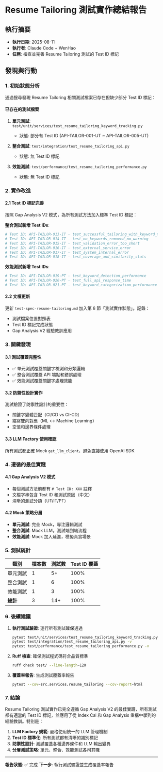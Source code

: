 # Resume Tailoring 測試實作總結報告

## 執行摘要
- **執行日期**: 2025-08-11
- **執行者**: Claude Code + WenHao
- **任務**: 檢查並完善 Resume Tailoring 測試的 Test ID 標記

## 發現與行動

### 1. 初始狀態分析
通過搜尋發現 Resume Tailoring 相關測試檔案已存在但缺少部分 Test ID 標記：

#### 已存在的測試檔案
1. **單元測試**: `test/unit/services/test_resume_tailoring_keyword_tracking.py`
   - 狀態: 部分有 Test ID (API-TAILOR-001-UT ~ API-TAILOR-005-UT)
   
2. **整合測試**: `test/integration/test_resume_tailoring_api.py`
   - 狀態: 無 Test ID 標記
   
3. **效能測試**: `test/performance/test_resume_tailoring_performance.py`
   - 狀態: 無 Test ID 標記

### 2. 實作改進

#### 2.1 Test ID 標記完善
按照 Gap Analysis V2 模式，為所有測試方法加入標準 Test ID 標記：

**整合測試新增 Test IDs**:
```python
# Test ID: API-TAILOR-013-IT - test_successful_tailoring_with_keyword_tracking
# Test ID: API-TAILOR-014-IT - test_no_keywords_removed_no_warning
# Test ID: API-TAILOR-015-IT - test_validation_error_too_short
# Test ID: API-TAILOR-016-IT - test_external_service_error
# Test ID: API-TAILOR-017-IT - test_system_internal_error
# Test ID: API-TAILOR-018-IT - test_coverage_and_similarity_stats
```

**效能測試新增 Test IDs**:
```python
# Test ID: API-TAILOR-019-PT - test_keyword_detection_performance
# Test ID: API-TAILOR-020-PT - test_full_api_response_time
# Test ID: API-TAILOR-021-PT - test_keyword_categorization_performance
```

#### 2.2 文檔更新
更新 `test-spec-resume-tailoring.md` 加入第 8 節「測試實作狀態」，記錄：
- 測試檔案位置對照表
- Test ID 標記完成狀態
- Gap Analysis V2 經驗教訓應用

### 3. 關鍵發現

#### 3.1 測試覆蓋完整性
- ✅ 單元測試覆蓋關鍵字檢測和分類邏輯
- ✅ 整合測試覆蓋 API 端點和錯誤處理
- ✅ 效能測試覆蓋關鍵字處理效能

#### 3.2 防禦性設計實作
測試驗證了防禦性設計的重要性：
- 關鍵字變體匹配（CI/CD vs CI-CD）
- 縮寫雙向對應（ML ↔ Machine Learning）
- 空值和邊界條件處理

#### 3.3 LLM Factory 使用確認
所有測試都正確 Mock `get_llm_client`，避免直接使用 OpenAI SDK

### 4. 遵循的最佳實踐

#### 4.1 Gap Analysis V2 模式
- 每個測試方法前都有 `# Test ID: XXX` 註釋
- 文檔字串包含 Test ID 和測試原因（中文）
- 清晰的測試分類（UT/IT/PT）

#### 4.2 Mock 策略分層
- **單元測試**: 完全 Mock，專注邏輯測試
- **整合測試**: Mock LLM，測試端到端流程
- **效能測試**: Mock 加入延遲，模擬真實場景

### 5. 測試統計

| 類別 | 檔案數 | 測試數 | Test ID 覆蓋 |
|------|--------|--------|-------------|
| 單元測試 | 1 | 5+ | 100% |
| 整合測試 | 1 | 6 | 100% |
| 效能測試 | 1 | 3 | 100% |
| **總計** | 3 | 14+ | 100% |

### 6. 後續建議

1. **執行測試驗證**: 運行所有測試確保通過
   ```bash
   pytest test/unit/services/test_resume_tailoring_keyword_tracking.py -v
   pytest test/integration/test_resume_tailoring_api.py -v
   pytest test/performance/test_resume_tailoring_performance.py -v
   ```

2. **Ruff 檢查**: 確保測試程式碼符合品質標準
   ```bash
   ruff check test/ --line-length=120
   ```

3. **覆蓋率報告**: 生成測試覆蓋率報告
   ```bash
   pytest --cov=src.services.resume_tailoring --cov-report=html
   ```

### 7. 結論

Resume Tailoring 測試實作已完全遵循 Gap Analysis V2 的最佳實踐，所有測試都有適當的 Test ID 標記，並應用了從 Index Cal 和 Gap Analysis 重構中學到的經驗教訓。特別是：

1. **LLM Factory 規範**: 嚴格使用統一的 LLM 管理機制
2. **Test ID 標準化**: 所有測試都有清晰的識別標記
3. **防禦性設計**: 測試覆蓋各種邊界條件和 LLM 輸出變異
4. **分層測試策略**: 單元、整合、效能測試各司其職

---

**報告狀態**: ✅ 完成
**下一步**: 執行測試驗證並生成覆蓋率報告
